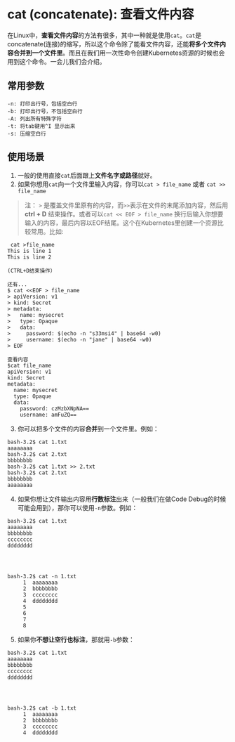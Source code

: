 # cat (concatenate): 查看文件内容
在Linux中，**查看文件内容**的方法有很多，其中一种就是使用`cat`。`cat`是concatenate(连接)的缩写，所以这个命令除了能看文件内容，还能**将多个文件内容合并到一个文件里**。而且在我们用一次性命令创建Kubernetes资源的时候也会用到这个命令。一会儿我们会介绍。

## 常用参数
```
-n: 打印出行号，包括空白行
-b: 打印出行号，不包括空白行
-A: 列出所有特殊字符
-t: 将tab键用^I 显示出来
-s: 压缩空白行
```

## 使用场景
1. 一般的使用直接`cat`后面跟上**文件名字或路径**就好。
2. 如果你想用`cat`向一个文件里输入内容，你可以`cat > file_name` 或者 `cat >> file_name`
> 注： `>` 是覆盖文件里原有的内容，而`>>`表示在文件的末尾添加内容，然后用 **ctrl + D** 结束操作。或者可以`cat << EOF > file_name` 换行后输入你想要输入的内容，最后内容以EOF结尾。这个在Kubernetes里创建一个资源比较常用。比如:
```
 cat >file_name
This is line 1
This is line 2

(CTRL+D结束操作）

还有...
$ cat <<EOF > file_name
> apiVersion: v1
> kind: Secret
> metadata:
>   name: mysecret
>   type: Opaque
>   data:
>     password: $(echo -n "s33msi4" | base64 -w0)
>     username: $(echo -n "jane" | base64 -w0)
> EOF

查看内容
$cat file_name
apiVersion: v1
kind: Secret
metadata:
  name: mysecret
  type: Opaque
  data:
    password: czMzbXNpNA==
    username: amFuZQ==
```
3. 你可以把多个文件的内容**合并**到一个文件里。例如：
```
bash-3.2$ cat 1.txt 
aaaaaaaa
bash-3.2$ cat 2.txt 
bbbbbbbb
bash-3.2$ cat 1.txt >> 2.txt 
bash-3.2$ cat 2.txt 
bbbbbbbb
aaaaaaaa
```
4. 如果你想让文件输出内容用**行数标注**出来（一般我们在做Code Debug的时候可能会用到），那你可以使用`-n`参数。例如：
```
bash-3.2$ cat 1.txt 
aaaaaaaa
bbbbbbbb
cccccccc
dddddddd




bash-3.2$ cat -n 1.txt 
     1	aaaaaaaa
     2	bbbbbbbb
     3	cccccccc
     4	dddddddd
     5	
     6	
     7	
     8	
```
5. 如果你**不想让空行也标注**，那就用`-b`参数：
```
bash-3.2$ cat 1.txt 
aaaaaaaa
bbbbbbbb
cccccccc
dddddddd




bash-3.2$ cat -b 1.txt 
     1	aaaaaaaa
     2	bbbbbbbb
     3	cccccccc
     4	dddddddd
```
